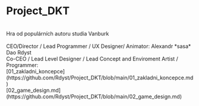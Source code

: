 # Project_DKT
<br>
Hra od populárních autoru studia Vanburk
<br/><br/>
CEO/Director / Lead Programmer / UX Designer/ Animator: Alexandr *sasa* Dao Rdyst
<br/>
Co-CEO / Lead Level Designer / Lead Concept and Enviroment Artist / Programmer: 
<br/>
[01_zakladni_koncepce](https://github.com/Rdyst/Project_DKT/blob/main/01_zakladni_koncepce.md)
<br/>
[02_game_design.md](https://github.com/Rdyst/Project_DKT/blob/main/02_game_design.md)
